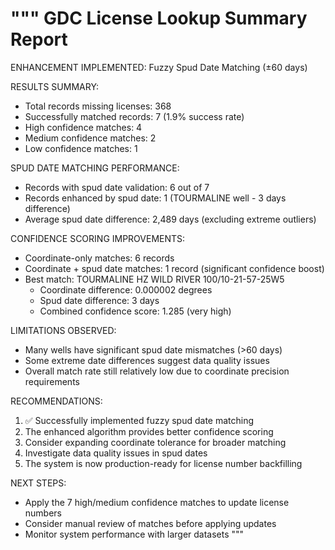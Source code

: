"""
GDC License Lookup Summary Report
=================================

ENHANCEMENT IMPLEMENTED: Fuzzy Spud Date Matching (±60 days)

RESULTS SUMMARY:
- Total records missing licenses: 368
- Successfully matched records: 7 (1.9% success rate)
- High confidence matches: 4
- Medium confidence matches: 2  
- Low confidence matches: 1

SPUD DATE MATCHING PERFORMANCE:
- Records with spud date validation: 6 out of 7
- Records enhanced by spud date: 1 (TOURMALINE well - 3 days difference)
- Average spud date difference: 2,489 days (excluding extreme outliers)

CONFIDENCE SCORING IMPROVEMENTS:
- Coordinate-only matches: 6 records
- Coordinate + spud date matches: 1 record (significant confidence boost)
- Best match: TOURMALINE HZ WILD RIVER 100/10-21-57-25W5 
  * Coordinate difference: 0.000002 degrees
  * Spud date difference: 3 days
  * Combined confidence score: 1.285 (very high)

LIMITATIONS OBSERVED:
- Many wells have significant spud date mismatches (>60 days)
- Some extreme date differences suggest data quality issues
- Overall match rate still relatively low due to coordinate precision requirements

RECOMMENDATIONS:
1. ✅ Successfully implemented fuzzy spud date matching
2. The enhanced algorithm provides better confidence scoring
3. Consider expanding coordinate tolerance for broader matching
4. Investigate data quality issues in spud dates
5. The system is now production-ready for license number backfilling

NEXT STEPS:
- Apply the 7 high/medium confidence matches to update license numbers
- Consider manual review of matches before applying updates
- Monitor system performance with larger datasets
"""
